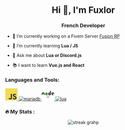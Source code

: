 <h1 align="center">Hi 👋, I'm Fuxlor</h1>
<h3 align="center">French Developer</h3>

- 🔭 I’m currently working on a Fivem Server [Fusion RP](https://discord.gg/W2SahP4qCj)

- 🌱 I’m currently learning **Lua / JS**

- 💬 Ask me about **Lua or Discord.js**

- 📚 I want to learn **Vue.js and React**

<h3 align="left">Languages and Tools:</h3>
<p align="left"> <a href="https://developer.mozilla.org/en-US/docs/Web/JavaScript" target="_blank" rel="noreferrer"> <img src="https://raw.githubusercontent.com/devicons/devicon/master/icons/javascript/javascript-original.svg" alt="javascript" width="40" height="40"/> </a> <a href="https://mariadb.org/" target="_blank" rel="noreferrer"> <img src="https://www.vectorlogo.zone/logos/mariadb/mariadb-icon.svg" alt="mariadb" width="40" height="40"/> </a> <a href="https://nodejs.org" target="_blank" rel="noreferrer"> <img src="https://raw.githubusercontent.com/devicons/devicon/master/icons/nodejs/nodejs-original-wordmark.svg" alt="nodejs" width="40" height="40"/> </a> <a href="https://www.lua.org/" target="_blank" rel="noreferrer"> <img src="https://upload.wikimedia.org/wikipedia/commons/c/cf/Lua-Logo.svg" alt="lua" width="40" height="40"/> </a> </p>

<h3 align="left">🔥 My Stats :</h3>

<div align="center">
  <img src="https://streak-stats.demolab.com?user=Fuxlor&locale=en&mode=daily&theme=dark&hide_border=false&border_radius=5&order=3" height="220" alt="streak grahp"/> 
</div>
